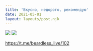 ```yaml
---
title: 'Вкусно, недорого, рекомендую'
date: 2021-05-01
layout: layouts/post.njk
---
```


![](https://i.ibb.co/JQCT6bG/file-43.jpg)
![](https://i.ibb.co/1vBGbbQ/file-44.jpg)

https://t.me/beardless_live/102